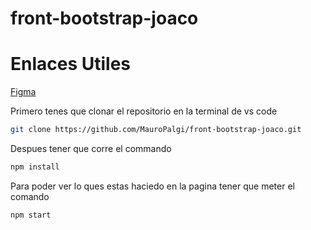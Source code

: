 # front-bootstrap-joaco
# Enlaces Utiles

[Figma](https://www.figma.com/file/GE7sCFJGS5g4ZBCEM3BVi1/Adasu?node-id=6%3A3)

Primero tenes que clonar el repositorio en la terminal de vs code

```bash
git clone https://github.com/MauroPalgi/front-bootstrap-joaco.git
```

Despues tener que corre el commando

```bash
npm install
```

Para poder ver lo ques estas haciedo en la pagina tener que meter el comando

```bash
npm start
```
